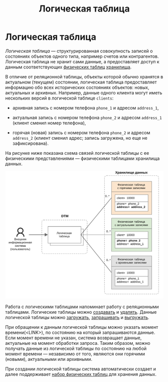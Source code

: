 ﻿---
layout: default
title: Логическая таблица
nav_order: 4
parent: Основные понятия
has_children: false
has_toc: false
---

Логическая таблица
=====================

_Логическая таблица_ — структурированная совокупность записей о состояниях объектов одного типа, 
например счетов или контрагентов. Логическая таблица не хранит сами данные, а предоставляет 
доступ к данным соответствующих [физических таблиц](../Физическая_таблица/Физическая_таблица.md) 
[хранилища](../Хранилище_данных/Хранилище_данных.md).

В отличие от реляционной таблицы, объекты которой обычно хранятся в актуальном (текущем) 
состоянии, логическая таблица предоставляет информацию обо всех исторических состояниях объектов: 
новых, актуальных и архивных. Например, данные одного клиента могут иметь нескольких версий 
в логической таблице `clients`:

*   архивная запись с номером телефона `phone_1` и адресом `address_1`,

*   актуальная запись с номером телефона `phone_2` и адресом `address_1` 
    (клиент сменил номер телефона),

*   горячая (новая) запись с номером телефона `phone_2` и адресом `address_2` 
    (клиент сменил адрес; запись загружена, но еще не зафиксирована).


На рисунке ниже показана схема связей логической таблицы с ее физическими представлениями 
— физическими таблицами хранилища данных.

![Alt text](Логическая_таблица.svg)

Работа с логическими таблицами напоминает работу с реляционными таблицами. Логические 
таблицы можно [создавать](../../../Работа_с_системой/Управление_схемой_данных/Создание_логической_таблицы/Создание_логической_таблицы.md) 
и [удалять](../../../Работа_с_системой/Управление_схемой_данных/Удаление_логической_таблицы/Удаление_логической_таблицы.md). 
Данные логической таблицы можно [загружать](../../../Работа_с_системой/Загрузка_данных/Загрузка_данных.md), 
[запрашивать](../../../Работа_с_системой/Запрос_данных/Запрос_данных.md) и 
[выгружать](../../../Работа_с_системой/Выгрузка_данных/Выгрузка_данных.md).

При обращении к данным логической таблицы можно указать 
момент времени\(\<LINK\>\), по состоянию на который запрашиваются данные. Если момент 
времени не указан, система возвращает данные, актуальные на момент обработки запроса. 
Таким образом, можно получать данные из логической таблицы по состоянию на любой момент 
времени — независимо от того, являются они горячими (новыми), актуальными или архивными.

При создании логической таблицы система автоматически создает и далее поддерживает
[набор физических таблиц](../Физическая_схема_данных/Физическая_схема_данных.md) 
для хранения данных.